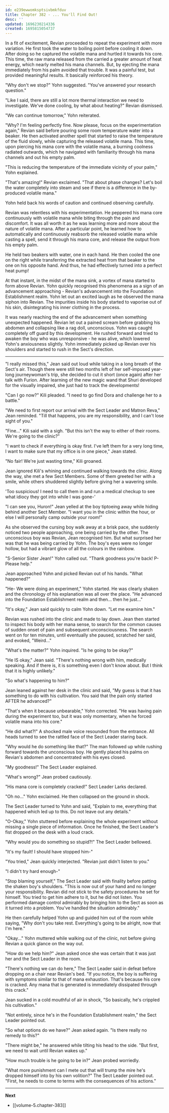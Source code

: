 ```yaml
---
id: e239ewwomksptsivbmkfduv
title: Chapter 382 - ... You'll Find Out!
desc: ''
updated: 1696230214336
created: 1695815054737
---
```


In a fit of excitement, Revian proceeded to repeat the experiment with more variation. He first took the water to boiling point before cooling it down. After doing so he captured the volatile mana and hurtled it towards his core. This time, the raw mana released from the carried a greater amount of heat energy, which nearly melted his mana channels. But, by ejecting the mana immediately from his palm avoided that trouble. It was a painful test, but provided meaningful results. It basically reinforced his theory.

"Why don't we stop?" Yohn suggested. "You've answered your research question."

"Like I said, there are still a lot more thermal interaction we need to investigate. We've done cooling, by what about heating?" Revian dismissed.

"We can continue tomorrow," Yohn reiterated.

"Why? I'm feeling perfectly fine. Now please, focus on the experimentation again," Revian said before pouring some room temperature water into a beaker. He then activated another spell that started to raise the temperature of the fluid slowly, while capturing the released volatile mana. This time, upon piercing his mana core with the volatile mana, a burning coolness radiated outwards, which he navigated with familiarity through his mana channels and out his empty palm.

"This is reducing the temperature of the immediate vicinity of your palm," Yohn explained.

"That's amazing!" Revian exclaimed. "That about phase changes? Let's boil the water completely into steam and see if there is a difference in the by-produced volatile mana."

Yohn held back his words of caution and continued observing carefully.

Revian was relentless with his experimentation. He peppered his mana core continuously with volatile mana while biting through the pain and discomfort. It was all worth it as he was learning more and more about the nature of volatile mana. After a particular point, he learned how to automatically and continuously reabsorb the released volatile mana while casting a spell, send it through his mana core, and release the output from his empty palm.

He held two beakers with water, one in each hand. He then cooled the one on the right while transferring the extracted heat from that beaker to the one on his opposite hand. And thus, he had effectively turned into a perfect heat pump!

At that instant, in the midst of the mana sink, a vortex of mana started to form above Revian. Yohn quickly recognised this phenomena as a sign of an advancement approaching - Revian's advancement into the Foundation Establishment realm. Yohn let out an excited laugh as he observed the mana siphon into Revian. The impurities inside his body started to vaporise out of his skin, disintegrating his inner clothing in the process.

It was nearly reaching the end of the advancement when something unexpected happened. Revian let out a pained scream before grabbing his abdomen and collapsing like a rag doll, unconscious. Yohn was caught completely off guard by this development. He rushed forward and tried to awaken the boy who was unresponsive - he was alive, which lowered Yohn's anxiousness slightly. Yohn immediately picked up Revian over his shoulders and started to rush in the Sect's direction.

____

"I really missed this," Jean said out loud while taking in a long breath of the Sect's air. Though there were still two months left of her self-imposed year-long journeywoman's trip, she decided to cut it short (once again) after her talk with Furion. After learning of the new magic wand that Shuri developed for the visually impaired, she just had to track the developments!

"Can I go now?" Kili pleaded. "I need to go find Dora and challenge her to a battle."

"We need to first report our arrival with the Sect Leader and Matron Reva," Jean reminded. "Till that happens, you are my responsibility, and I can't lose sight of you."

"Fine..." Kili said with a sigh. "But this isn't the way to either of their rooms. We're going to the clinic?"

"I want to check if everything is okay first. I've left them for a very long time, I want to make sure that my office is in one piece," Jean stated.

"No fair! We're just wasting time," Kili groaned.

Jean ignored Kili's whining and continued walking towards the clinic. Along the way, she met a few Sect Members. Some of them greeted her with a smile, while others shuddered slightly before giving her a wavering smile.

'Too suspicious! I need to call them in and run a medical checkup to see what idiocy they got into while I was gone-'

"I can see you, Huron!" Jean yelled at the boy tiptoeing away while hiding behind another Sect Member. "I want you in the clinic within the hour, or else I will personally camp outside your room!"

As she observed the cursing boy walk away at a brisk pace, she suddenly noticed two people approaching, one being carried by the other. The unconscious boy was Revian, Jean recognised him. But what surprised her was that he was being carried by Yohn. The boy's eyes were no longer hollow, but had a vibrant glow of all the colours in the rainbow.

"S-Senior Sister Jean!" Yohn called out. "Thank goodness you're back! P-Please help."

Jean approached Yohn and picked Revian out of his hands. "What happened?"

"He- We were doing an experiment," Yohn started. He was clearly shaken and the chronology of his explanation was all over the place. "He advanced into the Foundation Establishment realm and then... then he just..."

"It's okay," Jean said quickly to calm Yohn down. "Let me examine him."

Revian was rushed into the clinic and made to lay down. Jean then started to inspect his body with her mana sense, to search for the common causes of sudden onset of pain and subsequent unconsciousness. The search went on for ten minutes, until eventually she paused, scratched her said, and evoked, "Weird..."

"What's the matter?" Yohn inquired. "Is he going to be okay?"

"He IS okay," Jean said. "There's nothing wrong with him, medically speaking. And if there is, it is something even I don't know about. But I think that it is highly unlikely."

"So what's happening to him?"

Jean leaned against her desk in the clinic and said, "My guess is that it has something to do with his cultivation. You said that the pain only started AFTER he advanced?"

"That's when it because unbearable," Yohn corrected. "He was having pain during the experiment too, but it was only momentary, when he forced volatile mana into his core."

"He did what?!" A shocked male voice resounded from the entrance. All heads turned to see the rattled face of the Sect Leader staring back.

"Why would he do something like that?" The man followed up while rushing forward towards the unconscious boy. He gently placed his palms on Revian's abdomen and concentrated with his eyes closed.

"My goodness!" The Sect Leader explained.

"What's wrong?" Jean probed cautiously.

"His mana core is completely cracked!" Sect Leader Larks declared.

"Oh no..." Yohn exclaimed. He then collapsed on the ground in shock.

The Sect Leader turned to Yohn and said, "Explain to me, everything that happened which led up to this. Do not leave out any details."

"O-Okay," Yohn stuttered before explaining the whole experiment without missing a single piece of information. Once he finished, the Sect Leader's fist dropped on the desk with a loud crack.

"Why would you do something so stupid?!" The Sect Leader bellowed.

"It's my fault! I should have stopped him-"

"You tried," Jean quickly interjected. "Revian just didn't listen to you."

"I didn't try hard enough-"

"Stop blaming yourself," The Sect Leader said with finality before patting the shaken boy's shoulders. "This is now out of your hand and no longer your responsibility. Revian did not stick to the safety procedures he set for himself. You tried to get him adhere to it, but he did not listen. You performed damage control admirably by bringing him to the Sect as soon as it turned into a problem. You've handled the situation admirably."

He then carefully helped Yohn up and guided him out of the room while saying, "Why don't you take rest. Everything's going to be alright, now that I'm here."

"Okay..." Yohn muttered while walking out of the clinic, not before giving Revian a quick glance on the way out.

"How do we help him?" Jean asked once she was certain that it was just her and the Sect Leader in the room.

"There's nothing we can do here," The Sect Leader said in defeat before dropping on a chair near Revian's bed. "If you notice, the boy is suffering with symptoms similar to that of mana exhaustion. That's because his core is cracked. Any mana that is generated is immediately dissipated through this crack."

Jean sucked in a cold mouthful of air in shock, "So basically, he's crippled his cultivation."

"Not entirely, since he's in the Foundation Establishment realm," the Sect Leader pointed out.

"So what options do we have?" Jean asked again. "Is there really no remedy to this?"

"There might be," he answered while tilting his head to the side. "But first, we need to wait until Revian wakes up."

"How much trouble is he going to be in?" Jean probed worriedly.

"What more punishment can I mete out that will trump the mire he's dropped himself into by his own volition?" The Sect Leader pointed out. "First, he needs to come to terms with the consequences of his actions."

____

**Next**
* [[volume-5.chapter-383]]